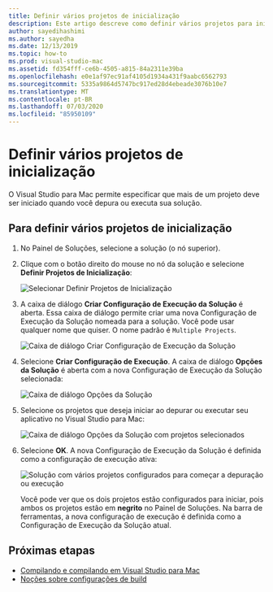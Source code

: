 ```yaml
---
title: Definir vários projetos de inicialização
description: Este artigo descreve como definir vários projetos para inicialização na execução ou na depuração.
author: sayedihashimi
ms.author: sayedha
ms.date: 12/13/2019
ms.topic: how-to
ms.prod: visual-studio-mac
ms.assetid: fd354fff-ce6b-4505-a815-84a2311e39ba
ms.openlocfilehash: e0e1af97ec91af4105d1934a431f9aabc6562793
ms.sourcegitcommit: 5335a9864d5747bc917ed28d4ebeade3076b10e7
ms.translationtype: MT
ms.contentlocale: pt-BR
ms.lasthandoff: 07/03/2020
ms.locfileid: "85950109"
---
```

# <a name="set-multiple-startup-projects"></a>Definir vários projetos de inicialização

O Visual Studio para Mac permite especificar que mais de um projeto deve ser iniciado quando você depura ou executa sua solução.

## <a name="to-set-multiple-startup-projects"></a>Para definir vários projetos de inicialização

1. No Painel de Soluções, selecione a solução (o nó superior).

2. Clique com o botão direito do mouse no nó da solução e selecione **Definir Projetos de Inicialização**:

   ![Selecionar Definir Projetos de Inicialização](media/startup-proj-ctx-menu.png)

3. A caixa de diálogo **Criar Configuração de Execução da Solução** é aberta. Essa caixa de diálogo permite criar uma nova Configuração de Execução da Solução nomeada para a solução. Você pode usar qualquer nome que quiser. O nome padrão é `Multiple Projects`.

   ![Caixa de diálogo Criar Configuração de Execução da Solução](media/create-sln-run-config.png)

4. Selecione **Criar Configuração de Execução**. A caixa de diálogo **Opções da Solução** é aberta com a nova Configuração de Execução da Solução selecionada:

   ![Caixa de diálogo Opções da Solução](media/sln-options-run-config-multi-projects.png)

5. Selecione os projetos que deseja iniciar ao depurar ou executar seu aplicativo no Visual Studio para Mac:

   ![Caixa de diálogo Opções da Solução com projetos selecionados](media/sln-options-run-config-multi-projects-configured.png)

6. Selecione **OK**. A nova Configuração de Execução da Solução é definida como a configuração de execução ativa:

   ![Solução com vários projetos configurados para começar a depuração ou execução](media/startup-project-configured.png)

   Você pode ver que os dois projetos estão configurados para iniciar, pois ambos os projetos estão em **negrito** no Painel de Soluções. Na barra de ferramentas, a nova configuração de execução é definida como a Configuração de Execução da Solução atual.

## <a name="next-steps"></a>Próximas etapas

- [Compilando e compilando em Visual Studio para Mac](compiling-and-building.md)
- [Noções sobre configurações de build](configurations.md)

